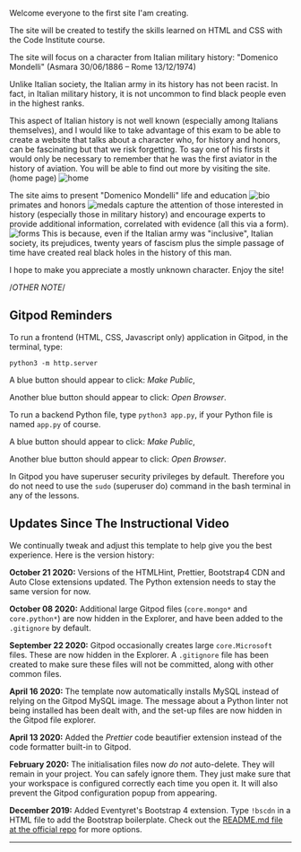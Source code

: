 Welcome everyone to the first site I'am creating.

The site will be created to testify the skills learned on HTML and CSS with the Code Institute course.

The site will focus on a character from Italian military history: "Domenico Mondelli" (Asmara 30/06/1886 – Rome 13/12/1974)

Unlike Italian society, the Italian army in its history has not been racist.
In fact, in Italian military history, it is not uncommon to find black people even in the highest ranks.

This aspect of Italian history is not well known (especially among Italians themselves),
and I would like to take advantage of this exam to be able to create a website that talks about a character who,
for history and honors, can be fascinating but that we risk forgetting.
To say one of his firsts it would only be necessary to remember that he was the first aviator in the history of aviation.
You will be able to find out more by visiting the site.
(home page)
![home](https://user-images.githubusercontent.com/80674568/116465802-ff1e2780-a86d-11eb-93dc-85d2464ee1c9.png)

The site aims to present "Domenico Mondelli" life and education
![bio](https://user-images.githubusercontent.com/80674568/116465797-fdecfa80-a86d-11eb-9893-5d549a5f73c9.png)
primates and honors
![medals](https://user-images.githubusercontent.com/80674568/116465803-ffb6be00-a86d-11eb-8022-28733c1dd411.png)
capture the attention of those interested in history (especially those in military history)
and encourage experts to provide additional information, correlated with evidence (all this via a form).
![forms](https://user-images.githubusercontent.com/80674568/116465801-fe859100-a86d-11eb-83b9-a73e0383b1d6.png)
This is because, even if the Italian army was "inclusive", Italian society, its prejudices, twenty years of fascism plus the simple passage of time have created real black holes in the history of this man.

I hope to make you appreciate a mostly unknown character.
Enjoy the site!







  /*OTHER NOTE*/

## Gitpod Reminders

To run a frontend (HTML, CSS, Javascript only) application in Gitpod, in the terminal, type:

`python3 -m http.server`

A blue button should appear to click: _Make Public_,

Another blue button should appear to click: _Open Browser_.

To run a backend Python file, type `python3 app.py`, if your Python file is named `app.py` of course.

A blue button should appear to click: _Make Public_,

Another blue button should appear to click: _Open Browser_.

In Gitpod you have superuser security privileges by default. Therefore you do not need to use the `sudo` (superuser do) command in the bash terminal in any of the lessons.

## Updates Since The Instructional Video

We continually tweak and adjust this template to help give you the best experience. Here is the version history:

**October 21 2020:** Versions of the HTMLHint, Prettier, Bootstrap4 CDN and Auto Close extensions updated. The Python extension needs to stay the same version for now.

**October 08 2020:** Additional large Gitpod files (`core.mongo*` and `core.python*`) are now hidden in the Explorer, and have been added to the `.gitignore` by default.

**September 22 2020:** Gitpod occasionally creates large `core.Microsoft` files. These are now hidden in the Explorer. A `.gitignore` file has been created to make sure these files will not be committed, along with other common files.

**April 16 2020:** The template now automatically installs MySQL instead of relying on the Gitpod MySQL image. The message about a Python linter not being installed has been dealt with, and the set-up files are now hidden in the Gitpod file explorer.

**April 13 2020:** Added the _Prettier_ code beautifier extension instead of the code formatter built-in to Gitpod.

**February 2020:** The initialisation files now _do not_ auto-delete. They will remain in your project. You can safely ignore them. They just make sure that your workspace is configured correctly each time you open it. It will also prevent the Gitpod configuration popup from appearing.

**December 2019:** Added Eventyret's Bootstrap 4 extension. Type `!bscdn` in a HTML file to add the Bootstrap boilerplate. Check out the <a href="https://github.com/Eventyret/vscode-bcdn" target="_blank">README.md file at the official repo</a> for more options.

---
